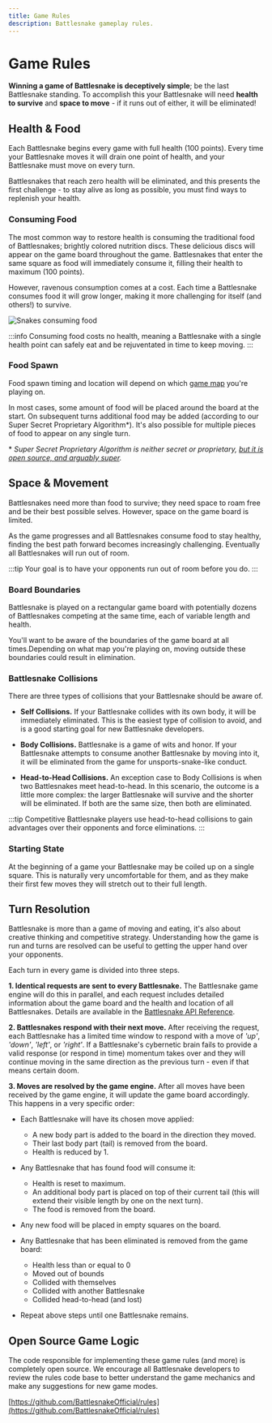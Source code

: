 ```yaml
---
title: Game Rules
description: Battlesnake gameplay rules.
---
```


# Game Rules

**Winning a game of Battlesnake is deceptively simple**; be the last Battlesnake standing. To accomplish this your Battlesnake will need **health to survive** and **space to move** - if it runs out of either, it will be eliminated!

## Health & Food

Each Battlesnake begins every game with full health (100 points). Every time your Battlesnake moves it will drain one point of health, and your Battlesnake must move on every turn.

Battlesnakes that reach zero health will be eliminated, and this presents the first challenge - to stay alive as long as possible, you must find ways to replenish your health.

### Consuming Food

The most common way to restore health is consuming the traditional food of Battlesnakes; brightly colored nutrition discs. These delicious discs will appear on the game board throughout the game. Battlesnakes that enter the same square as food will immediately consume it, filling their health to maximum (100 points).

However, ravenous consumption comes at a cost. Each time a Battlesnake consumes food it will grow longer, making it more challenging for itself (and others!) to survive.

![Snakes consuming food](/img/consuming-food.gif)

:::info
Consuming food costs no health, meaning a Battlesnake with a single health point can safely eat and be rejuventated in time to keep moving.
:::

### Food Spawn

Food spawn timing and location will depend on which [game map](guides/playing/maps.md) you're playing on.

In most cases, some amount of food will be placed around the board at the start. On subsequent turns additional food may be added (according to our Super Secret Proprietary Algorithm\*). It's also possible for multiple pieces of food to appear on any single turn.

\* _Super Secret Proprietary Algorithm is neither secret or proprietary, [but it is open source, and arguably super](https://github.com/BattlesnakeOfficial/rules)._

## Space & Movement

Battlesnakes need more than food to survive; they need space to roam free and be their best possible selves. However, space on the game board is limited.

As the game progresses and all Battlesnakes consume food to stay healthy, finding the best path forward becomes increasingly challenging. Eventually all Battlesnakes will run out of room.

:::tip
Your goal is to have your opponents run out of room before you do.
:::

### Board Boundaries

Battlesnake is played on a rectangular game board with potentially dozens of Battlesnakes competing at the same time, each of variable length and health.

You'll want to be aware of the boundaries of the game board at all times.Depending on what map you're playing on, moving outside these boundaries could result in elimination.

### Battlesnake Collisions

There are three types of collisions that your Battlesnake should be aware of.

* **Self Collisions.** If your Battlesnake collides with its own body, it will be immediately eliminated. This is the easiest type of collision to avoid, and is a good starting goal for new Battlesnake developers.

* **Body Collisions.** Battlesnake is a game of wits and honor. If your Battlesnake attempts to consume another Battlesnake by moving into it, it will be eliminated from the game for unsports-snake-like conduct.

* **Head-to-Head Collisions.** An exception case to Body Collisions is when two Battlesnakes meet head-to-head. In this scenario, the outcome is a little more complex: the larger Battlesnake will survive and the shorter will be eliminated. If both are the same size, then both are eliminated.

:::tip
Competitive Battlesnake players use head-to-head collisions to gain advantages over their opponents and force eliminations.
:::

### Starting State

At the beginning of a game your Battlesnake may be coiled up on a single square. This is naturally very uncomfortable for them, and as they make their first few moves they will stretch out to their full length.

## Turn Resolution

Battlesnake is more than a game of moving and eating, it's also about creative thinking and competitive strategy. Understanding how the game is run and turns are resolved can be useful to getting the upper hand over your opponents.

Each turn in every game is divided into three steps.

**1. Identical requests are sent to every Battlesnake.** The Battlesnake game engine will do this in parallel, and each request includes detailed information about the game board and the health and location of all Battlesnakes. Details are available in the [Battlesnake API Reference](api/index.md).

**2. Battlesnakes respond with their next move.** After receiving the request, each Battlesnake has a limited time window to respond with a move of _'up'_, _'down'_, _'left'_, or _'right'_. If a Battlesnake's cybernetic brain fails to provide a valid response (or respond in time) momentum takes over and they will continue moving in the same direction as the previous turn - even if that means certain doom.

**3. Moves are resolved by the game engine.** After all moves have been received by the game engine, it will update the game board accordingly. This happens in a very specific order:

   * Each Battlesnake will have its chosen move applied:
      * A new body part is added to the board in the direction they moved.
      * Their last body part (tail) is removed from the board.
      * Health is reduced by 1.

   * Any Battlesnake that has found food will consume it:
      * Health is reset to maximum.
      * An additional body part is placed on top of their current tail (this will extend their visible length by one on the next turn).
      * The food is removed from the board.

   * Any new food will be placed in empty squares on the board.

   * Any Battlesnake that has been eliminated is removed from the game board:
      * Health less than or equal to 0
      * Moved out of bounds
      * Collided with themselves
      * Collided with another Battlesnake
      * Collided head-to-head (and lost)

   * Repeat above steps until one Battlesnake remains.

## Open Source Game Logic

The code responsible for implementing these game rules (and more) is completely open source. We encourage all Battlesnake developers to review the rules code base to better understand the game mechanics and make any suggestions for new game modes.

[https://github.com/BattlesnakeOfficial/rules](https://github.com/BattlesnakeOfficial/rules)
